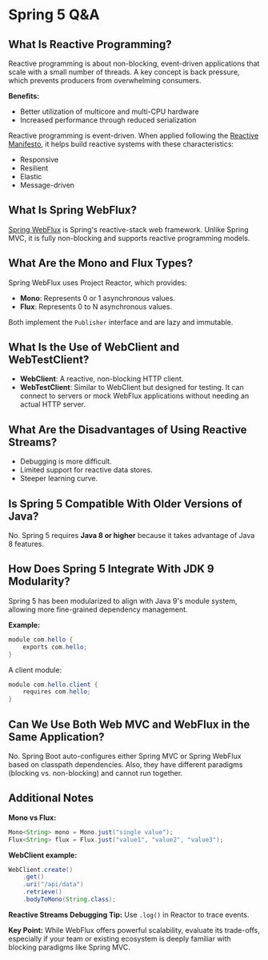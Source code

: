 # Spring 5 Q\&A

## What Is Reactive Programming?

Reactive programming is about non-blocking, event-driven applications that scale with a small number of threads. A key concept is back pressure, which prevents producers from overwhelming consumers.

**Benefits:**

- Better utilization of multicore and multi-CPU hardware
- Increased performance through reduced serialization

Reactive programming is event-driven. When applied following the [Reactive Manifesto](https://www.reactivemanifesto.org/), it helps build reactive systems with these characteristics:

- Responsive
- Resilient
- Elastic
- Message-driven

## What Is Spring WebFlux?

[Spring WebFlux](https://docs.spring.io/spring/docs/current/spring-framework-reference/web-reactive.html#webflux) is Spring's reactive-stack web framework. Unlike Spring MVC, it is fully non-blocking and supports reactive programming models.

## What Are the Mono and Flux Types?

Spring WebFlux uses Project Reactor, which provides:

- **Mono**: Represents 0 or 1 asynchronous values.
- **Flux**: Represents 0 to N asynchronous values.

Both implement the `Publisher` interface and are lazy and immutable.

## What Is the Use of WebClient and WebTestClient?

- **WebClient**: A reactive, non-blocking HTTP client.
- **WebTestClient**: Similar to WebClient but designed for testing. It can connect to servers or mock WebFlux applications without needing an actual HTTP server.

## What Are the Disadvantages of Using Reactive Streams?

- Debugging is more difficult.
- Limited support for reactive data stores.
- Steeper learning curve.

## Is Spring 5 Compatible With Older Versions of Java?

No. Spring 5 requires **Java 8 or higher** because it takes advantage of Java 8 features.

## How Does Spring 5 Integrate With JDK 9 Modularity?

Spring 5 has been modularized to align with Java 9's module system, allowing more fine-grained dependency management.

**Example:**

```java
module com.hello {
    exports com.hello;
}
```

A client module:

```java
module com.hello.client {
    requires com.hello;
}
```

## Can We Use Both Web MVC and WebFlux in the Same Application?

No. Spring Boot auto-configures either Spring MVC or Spring WebFlux based on classpath dependencies. Also, they have different paradigms (blocking vs. non-blocking) and cannot run together.

## Additional Notes

**Mono vs Flux:**

```java
Mono<String> mono = Mono.just("single value");
Flux<String> flux = Flux.just("value1", "value2", "value3");
```

**WebClient example:**

```java
WebClient.create()
    .get()
    .uri("/api/data")
    .retrieve()
    .bodyToMono(String.class);
```

**Reactive Streams Debugging Tip:** Use `.log()` in Reactor to trace events.

**Key Point:** While WebFlux offers powerful scalability, evaluate its trade-offs, especially if your team or existing ecosystem is deeply familiar with blocking paradigms like Spring MVC.

